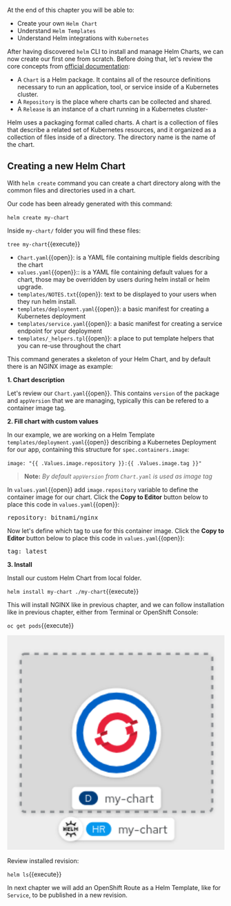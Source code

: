 At the end of this chapter you will be able to:
- Create your own `Helm Chart`
- Understand `Helm Templates`
- Understand Helm integrations with `Kubernetes`


After having discovered `helm` CLI to install and manage Helm Charts, we can now create our first one from scratch. Before doing that, let's review the core concepts from [official documentation](https://helm.sh/docs/topics/charts/):

- A `Chart` is a Helm package. It contains all of the resource definitions necessary to run an application, tool, or service inside of a Kubernetes cluster.
- A `Repository` is the place where charts can be collected and shared.
- A `Release` is an instance of a chart running in a Kubernetes cluster- 


Helm uses a packaging format called charts. A chart is a collection of files that describe a related set of Kubernetes resources, and it organized as a collection of files inside of a directory. The directory name is the name of the chart.

## Creating a new Helm Chart

With `helm create` command you can create a chart directory along with the common files and directories used in a chart.


Our code has been already generated with this command:

`helm create my-chart`


Inside `my-chart/` folder you will find these files:

`tree my-chart`{{execute}}

* `Chart.yaml`{{open}}: is a YAML file containing multiple fields describing the chart
* `values.yaml`{{open}}:: is a YAML file containing default values for a chart, those may be overridden by users during helm install or helm upgrade.
* `templates/NOTES.txt`{{open}}: text to be displayed to your users when they run helm install.
* `templates/deployment.yaml`{{open}}: a basic manifest for creating a Kubernetes deployment
* `templates/service.yaml`{{open}}: a basic manifest for creating a service endpoint for your deployment
* `templates/_helpers.tpl`{{open}}: a place to put template helpers that you can re-use throughout the chart

This command generates a skeleton of your Helm Chart, and by default there is an NGINX image as example:


**1. Chart description**

Let's review our `Chart.yaml`{{open}}. This contains `version` of the package and `appVersion` that we are managing, typically this can be refered to a container image tag.


**2. Fill chart with custom values**

In our example, we are working on a Helm Template `templates/deployment.yaml`{{open}} describing a Kubernetes Deployment for our app, containing this structure for `spec.containers.image`:

`image: "{{ .Values.image.repository }}:{{ .Values.image.tag }}"`

> **Note:** *By default `appVersion` from `Chart.yaml` is used as image tag*


In `values.yaml`{{open}} add `image.repository` variable to define the container image for our chart. Click the **Copy to Editor** button below to place this code in `values.yaml`{{open}}:

<pre class="file" data-filename="values.yaml" data-target="insert" data-marker="# TODO: image repository">repository: bitnami/nginx</pre>


Now let's define which tag to use for this container image. Click the **Copy to Editor** button below to place this code in `values.yaml`{{open}}:

<pre class="file" data-filename="values.yaml" data-target="insert" data-marker="# TODO: image tag">tag: latest</pre>


**3. Install**

Install our custom Helm Chart from local folder.

`helm install my-chart ./my-chart`{{execute}}

This will install NGINX like in previous chapter, and we can follow installation like in previous chapter, either from Terminal or OpenShift Console:

`oc get pods`{{execute}}

<img src="https://github.com/avishayx/ocp-demo-session/blob/main/assets/developing-on-openshift/helm/my-chart-helm-chart.png" width="800" />

Review installed revision:

`helm ls`{{execute}}

In next chapter we will add an OpenShift Route as a Helm Template, like for `Service`, to be published in a new revision.

